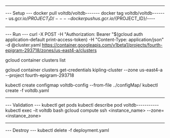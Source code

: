 ----------------
--- Setup ---
docker pull voltdb/voltdb-------
docker tag voltdb/voltdb------- us.gcr.io/${PROJECT_ID}/----
docker push us.gcr.io/${PROJECT_ID}/----

-----------------
--- Run ---
curl -X POST -H "Authorization: Bearer "$(gcloud auth application-default print-access-token) -H "Content-Type: application/json" -d @cluster.yaml https://container.googleapis.com/v1beta1/projects/fourth-epigram-293718/zones/us-east4-a/clusters

gcloud container clusters list

gcloud container clusters get-credentials kipling-cluster --zone us-east4-a --project fourth-epigram-293718

kubectl create configmap voltdb-config --from-file ../configMap/
kubectl create -f voltdb.yaml


----------------
--- Validation ---
kubectl get pods
kubectl describe pod voltdb-----------
kubectl exec -it voltdb bash
gcloud compute ssh <instance_name> --zone=<instance_zone>

----------------
--- Destroy ---
kubectl delete -f deployment.yaml